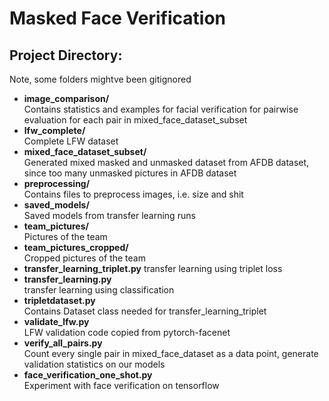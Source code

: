 # Masked Face Verification
## Project Directory:
Note, some folders mightve been gitignored

* **image_comparison/**  
   Contains statistics and examples for facial verification for pairwise evaluation for each pair in mixed_face_dataset_subset
* **lfw_complete/**  
    Complete LFW dataset 
* **mixed_face_dataset_subset/**  
    Generated mixed masked and unmasked dataset from AFDB dataset, since too many unmasked pictures in AFDB dataset
* **preprocessing/**  
    Contains files to preprocess images, i.e. size and shit
* **saved_models/**  
    Saved models from transfer learning runs
* **team_pictures/**  
    Pictures of the team
* **team_pictures_cropped/**  
    Cropped pictures of the team
* **transfer_learning_triplet.py**
    transfer learning using triplet loss
* **transfer_learning.py**  
    transfer learning using classification
* **tripletdataset.py**  
    Contains Dataset class needed for transfer_learning_triplet
* **validate_lfw.py**  
    LFW validation code copied from pytorch-facenet
* **verify_all_pairs.py**  
    Count every single pair in mixed_face_dataset as a data point, generate validation statistics on our models
* **face_verification_one_shot.py**  
    Experiment with face verification on tensorflow
